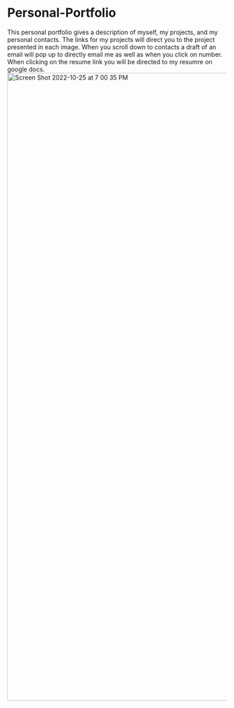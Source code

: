 # Personal-Portfolio

This personal portfolio gives a description of myself, my projects, and my personal contacts. 
The links for my projects will direct you to the project presented in each image.
When you scroll down to contacts a draft of an email will pop up to directly email me as well as when you click on number.
When clicking on the resume link you will be directed to my resumre on google docs.
<img width="1440" alt="Screen Shot 2022-10-25 at 7 00 35 PM" src="https://user-images.githubusercontent.com/61368028/197916931-d86f2c5a-a280-41a4-8614-3a45c35b03d8.png">
